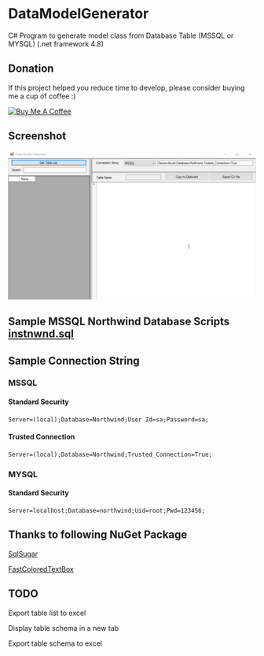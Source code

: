 # DataModelGenerator

C# Program to generate model class from Database Table (MSSQL or MYSQL) (.net framework 4.8)

## Donation

If this project helped you reduce time to develop, please consider buying me a cup of coffee :)

<a href="https://www.buymeacoffee.com/ongyishen" 
target="_blank">
<img src="https://www.buymeacoffee.com/assets/img/custom_images/orange_img.png" 
alt="Buy Me A Coffee" style="height: 41px !important;width: 174px !important;box-shadow: 0px 3px 2px 0px rgba(190, 190, 190, 0.5) !important;-webkit-box-shadow: 0px 3px 2px 0px rgba(190, 190, 190, 0.5) !important;" ></a>

## Screenshot
<img src="https://github.com/ongyishen/DataModelGenerator/blob/main/Sample.gif?raw=true" />

## Sample MSSQL Northwind Database Scripts [instnwnd.sql](https://github.com/ongyishen/DataModelGenerator/blob/main/instnwnd.sql)

## Sample Connection String
### MSSQL
#### Standard Security
```
Server=(local);Database=Northwind;User Id=sa;Password=sa;
```

#### Trusted Connection
```
Server=(local);Database=Northwind;Trusted_Connection=True;
```

### MYSQL
#### Standard Security
```
Server=localhost;Database=northwind;Uid=root;Pwd=123456;
```

## Thanks to following NuGet Package

[SqlSugar](https://github.com/donet5/SqlSugar)

[FastColoredTextBox](https://github.com/PavelTorgashov/FastColoredTextBox)

## TODO

Export table list to excel

Display table schema in a new tab

Export table schema to excel
